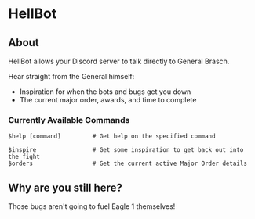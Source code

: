 # HellBot

## About

HellBot allows your Discord server to talk directly to General Brasch.

Hear straight from the General himself:

- Inspiration for when the bots and bugs get you down
- The current major order, awards, and time to complete

### Currently Available Commands

```text
$help [command]         # Get help on the specified command

$inspire                # Get some inspiration to get back out into the fight
$orders                 # Get the current active Major Order details
```

## Why are you still here?

Those bugs aren't going to fuel Eagle 1 themselves!
